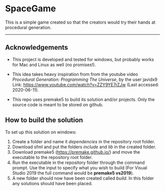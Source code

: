 SpaceGame
=======
This is a simple game created so that the creators would try their hands at procedural generation.
___
Acknowledgements
-----------
* This project is developed and tested for windows, but probably works for Mac and Linux as well (no promises!).
* This idea takes heavy inspiration from from the youtube video _Procedural Generation: Programming The Universe_, by the user javidx9 Link: https://www.youtube.com/watch?v=ZZY9YE7rZJw (Last accessed: 2020-06-11).

* This repo uses premake5 to build its solution and/or projects. Only the source code is meant to be stored on github.

How to build the solution
-----------
To set up this solution on windows:
1. Create a folder and name it _dependencies_ in the repository root folder. 
2. Download sfml and put the folders _include_ and _lib_ in the created folder.
3. Download premake5 (https://premake.github.io/) and move the executable to the repository root folder.
4. Run the executable in the repository folder through the command prompt. Use the input to specify what you wish to build (For Visual Studio 2019 the full command would be **premake5 vs2019**).
5. A new folder should now have been created called _build_. In this folder any solutions should have been placed.